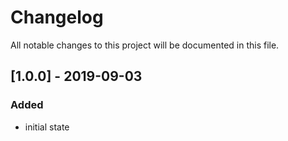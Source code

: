 # Changelog
All notable changes to this project will be documented in this file.

## [1.0.0] - 2019-09-03

### Added
- initial state